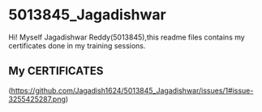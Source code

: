 # 5013845\_Jagadishwar



Hi! Myself Jagadishwar Reddy(5013845),this readme files contains my certificates done in my training sessions.



## My CERTIFICATES



(https://github.com/Jagadish1624/5013845_Jagadishwar/issues/1#issue-3255425287.png)

